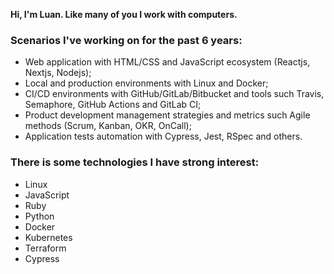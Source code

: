 **Hi, I'm Luan. Like many of you I work with computers.**

### Scenarios I've working on for the past 6 years:

- Web application with HTML/CSS and JavaScript ecosystem (Reactjs, Nextjs, Nodejs);
- Local and production environments with Linux and Docker;
- CI/CD environments with GitHub/GitLab/Bitbucket and tools such Travis, Semaphore, GitHub Actions and GitLab CI;
- Product development management strategies and metrics such Agile methods (Scrum, Kanban, OKR, OnCall);
- Application tests automation with Cypress, Jest, RSpec and others.

### There is some technologies I have strong interest:

- Linux
- JavaScript
- Ruby
- Python
- Docker
- Kubernetes
- Terraform
- Cypress

